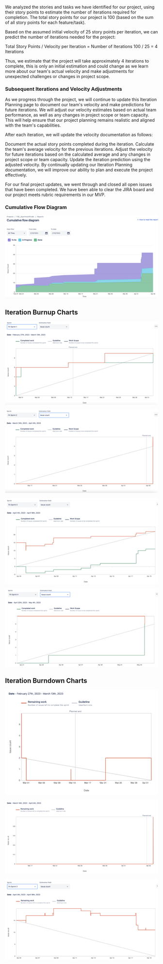 We analyzed the stories and tasks we have identified for our project, using their story points to estimate the number of iterations required for completion. The total story points for our project is 100 (based on the sum of all story points for each feature/task).

Based on the assumed initial velocity of 25 story points per iteration, we can predict the number of iterations needed for the project:

Total Story Points / Velocity per Iteration = Number of Iterations 100 / 25 = 4 Iterations

Thus, we estimate that the project will take approximately 4 iterations to complete, this is only an initial estimation and could change as we learn more about our team's actual velocity and make adjustments for unexpected challenges or changes in project scope.

### Subsequent Iterations and Velocity Adjustments

As we progress through the project, we will continue to update this Iteration Planning page to document our team's velocity and make predictions for future iterations. We will adjust our velocity estimates based on actual team performance, as well as any changes in project scope or team capacity. This will help ensure that our project planning remains realistic and aligned with the team's capabilities.

After each iteration, we will update the velocity documentation as follows:

Document the actual story points completed during the iteration. Calculate the team's average velocity for the previous iterations. Adjust the velocity for future iterations based on the calculated average and any changes in project scope or team capacity. Update the iteration prediction using the adjusted velocity. By continually updating our Iteration Planning documentation, we will improve our ability to plan and execute the project effectively.

For our final project updates, we went through and closed all open issues that have been completed. We have been able to clear the JIRA board and our project meets rubric requirements in our MVP. 

### Cumulative Flow Diagram
![Cumulative Flow Diagram](https://github.com/CSCI-5828-Foundations-Sftware-Engr/ApartmentFinderUI/blob/main/documentation/images/cumulative_flow_diagram.png)

## Iteration Burnup Charts
![Burnup Chart Sprint 1](https://github.com/CSCI-5828-Foundations-Sftware-Engr/ApartmentFinderUI/blob/main/documentation/images/burnup_report_sprint1_issues_.png)

![Burnup Chart Sprint 2](https://github.com/CSCI-5828-Foundations-Sftware-Engr/ApartmentFinderUI/blob/main/documentation/images/burnup_report_sprint2_issues_.png)

![Burnup Chart Sprint 3](https://github.com/CSCI-5828-Foundations-Sftware-Engr/ApartmentFinderUI/blob/main/documentation/images/burnup_report_sprint3_issues_.png)

![Burnup Chart Sprint 4](https://github.com/CSCI-5828-Foundations-Sftware-Engr/ApartmentFinderUI/blob/main/documentation/images/burnup_report_sprint4_issues_.png)


## Iteration Burndown Charts
![Burndown Chart Sprint 1](https://github.com/CSCI-5828-Foundations-Sftware-Engr/ApartmentFinderUI/blob/main/documentation/images/burndown_sprint1_issues_.png)

![Burndown Chart Sprint 2](https://github.com/CSCI-5828-Foundations-Sftware-Engr/ApartmentFinderUI/blob/main/documentation/images/burndown_sprint2_issues_.png)

![Burndown Chart Sprint 3](https://github.com/CSCI-5828-Foundations-Sftware-Engr/ApartmentFinderUI/blob/main/documentation/images/burndown_sprint3_issues_.png)




